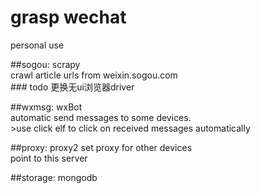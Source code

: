 # grasp wechat


personal use  

##sogou: scrapy    
    crawl article urls from weixin.sogou.com  
    ### todo 
    更换无ui浏览器driver

##wxmsg: wxBot  
    automatic send messages to some devices.  
    >use click elf to click on received messages automatically 
    
##proxy: proxy2
    set proxy for other devices  
    point to this server

##storage: mongodb
